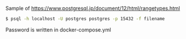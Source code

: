 Sample of https://www.postgresql.jp/document/12/html/rangetypes.html

```sh
$ psql -h localhost -U postgres postgres -p 15432 -f filename
```

Password is written in docker-compose.yml
